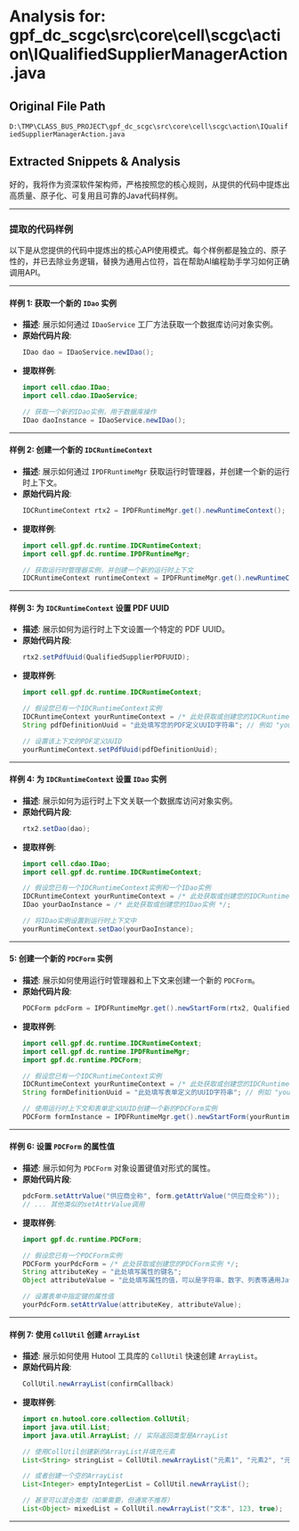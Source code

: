 # Analysis for: gpf_dc_scgc\src\core\cell\scgc\action\IQualifiedSupplierManagerAction.java

## Original File Path
`D:\TMP\CLASS_BUS_PROJECT\gpf_dc_scgc\src\core\cell\scgc\action\IQualifiedSupplierManagerAction.java`

## Extracted Snippets & Analysis
好的，我将作为资深软件架构师，严格按照您的核心规则，从提供的代码中提炼出高质量、原子化、可复用且可靠的Java代码样例。

---

### 提取的代码样例

以下是从您提供的代码中提炼出的核心API使用模式。每个样例都是独立的、原子性的，并已去除业务逻辑，替换为通用占位符，旨在帮助AI编程助手学习如何正确调用API。

---

#### 样例 1: 获取一个新的 `IDao` 实例

*   **描述**: 展示如何通过 `IDaoService` 工厂方法获取一个数据库访问对象实例。
*   **原始代码片段**:
    ```java
    IDao dao = IDaoService.newIDao();
    ```
*   **提取样例**:
    ```java
    import cell.cdao.IDao;
    import cell.cdao.IDaoService;

    // 获取一个新的IDao实例，用于数据库操作
    IDao daoInstance = IDaoService.newIDao();
    ```

---

#### 样例 2: 创建一个新的 `IDCRuntimeContext`

*   **描述**: 展示如何通过 `IPDFRuntimeMgr` 获取运行时管理器，并创建一个新的运行时上下文。
*   **原始代码片段**:
    ```java
    IDCRuntimeContext rtx2 = IPDFRuntimeMgr.get().newRuntimeContext();
    ```
*   **提取样例**:
    ```java
    import cell.gpf.dc.runtime.IDCRuntimeContext;
    import cell.gpf.dc.runtime.IPDFRuntimeMgr;

    // 获取运行时管理器实例，并创建一个新的运行时上下文
    IDCRuntimeContext runtimeContext = IPDFRuntimeMgr.get().newRuntimeContext();
    ```

---

#### 样例 3: 为 `IDCRuntimeContext` 设置 PDF UUID

*   **描述**: 展示如何为运行时上下文设置一个特定的 PDF UUID。
*   **原始代码片段**:
    ```java
    rtx2.setPdfUuid(QualifiedSupplierPDFUUID);
    ```
*   **提取样例**:
    ```java
    import cell.gpf.dc.runtime.IDCRuntimeContext;

    // 假设您已有一个IDCRuntimeContext实例
    IDCRuntimeContext yourRuntimeContext = /* 此处获取或创建您的IDCRuntimeContext实例 */;
    String pdfDefinitionUuid = "此处填写您的PDF定义UUID字符串"; // 例如 "your_business_pdf_uuid"

    // 设置该上下文的PDF定义UUID
    yourRuntimeContext.setPdfUuid(pdfDefinitionUuid);
    ```

---

#### 样例 4: 为 `IDCRuntimeContext` 设置 `IDao` 实例

*   **描述**: 展示如何为运行时上下文关联一个数据库访问对象实例。
*   **原始代码片段**:
    ```java
    rtx2.setDao(dao);
    ```
*   **提取样例**:
    ```java
    import cell.cdao.IDao;
    import cell.gpf.dc.runtime.IDCRuntimeContext;

    // 假设您已有一个IDCRuntimeContext实例和一个IDao实例
    IDCRuntimeContext yourRuntimeContext = /* 此处获取或创建您的IDCRuntimeContext实例 */;
    IDao yourDaoInstance = /* 此处获取或创建您的IDao实例 */;

    // 将IDao实例设置到运行时上下文中
    yourRuntimeContext.setDao(yourDaoInstance);
    ```

---

#### 5: 创建一个新的 `PDCForm` 实例

*   **描述**: 展示如何使用运行时管理器和上下文来创建一个新的 `PDCForm`。
*   **原始代码片段**:
    ```java
    PDCForm pdcForm = IPDFRuntimeMgr.get().newStartForm(rtx2, QualifiedSupplierPDFUUID);
    ```
*   **提取样例**:
    ```java
    import cell.gpf.dc.runtime.IDCRuntimeContext;
    import cell.gpf.dc.runtime.IPDFRuntimeMgr;
    import gpf.dc.runtime.PDCForm;

    // 假设您已有一个IDCRuntimeContext实例
    IDCRuntimeContext yourRuntimeContext = /* 此处获取或创建您的IDCRuntimeContext实例 */;
    String formDefinitionUuid = "此处填写表单定义的UUID字符串"; // 例如 "your_form_template_uuid"

    // 使用运行时上下文和表单定义UUID创建一个新的PDCForm实例
    PDCForm formInstance = IPDFRuntimeMgr.get().newStartForm(yourRuntimeContext, formDefinitionUuid);
    ```

---

#### 样例 6: 设置 `PDCForm` 的属性值

*   **描述**: 展示如何为 `PDCForm` 对象设置键值对形式的属性。
*   **原始代码片段**:
    ```java
    pdcForm.setAttrValue("供应商全称", form.getAttrValue("供应商全称"));
    // ... 其他类似的setAttrValue调用
    ```
*   **提取样例**:
    ```java
    import gpf.dc.runtime.PDCForm;

    // 假设您已有一个PDCForm实例
    PDCForm yourPdcForm = /* 此处获取或创建您的PDCForm实例 */;
    String attributeKey = "此处填写属性的键名";
    Object attributeValue = "此处填写属性的值，可以是字符串、数字、列表等通用Java类型"; 

    // 设置表单中指定键的属性值
    yourPdcForm.setAttrValue(attributeKey, attributeValue);
    ```

---

#### 样例 7: 使用 `CollUtil` 创建 `ArrayList`

*   **描述**: 展示如何使用 Hutool 工具库的 `CollUtil` 快速创建 `ArrayList`。
*   **原始代码片段**:
    ```java
    CollUtil.newArrayList(confirmCallback)
    ```
*   **提取样例**:
    ```java
    import cn.hutool.core.collection.CollUtil;
    import java.util.List;
    import java.util.ArrayList; // 实际返回类型是ArrayList

    // 使用CollUtil创建新的ArrayList并填充元素
    List<String> stringList = CollUtil.newArrayList("元素1", "元素2", "元素3");

    // 或者创建一个空的ArrayList
    List<Integer> emptyIntegerList = CollUtil.newArrayList();

    // 甚至可以混合类型（如果需要，但通常不推荐）
    List<Object> mixedList = CollUtil.newArrayList("文本", 123, true);
    ```

---